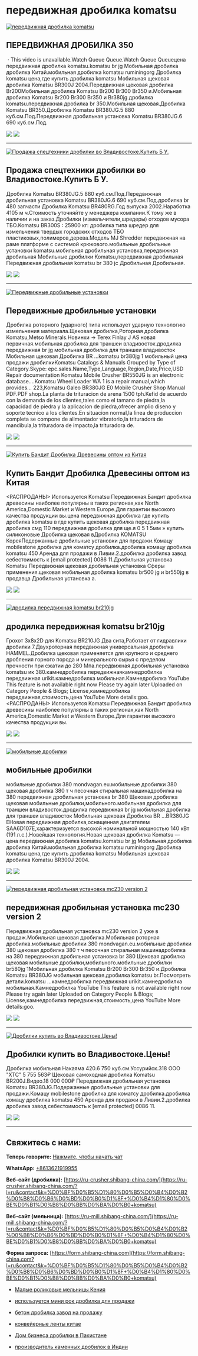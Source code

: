 # передвижная дробилка komatsu

<a href="https://swt.shibang-china.com/?l=ru&img&k=%D0%BF%D0%B5%D1%80%D0%B5%D0%B4%D0%B2%D0%B8%D0%B6%D0%BD%D0%B0%D1%8F+%D0%B4%D1%80%D0%BE%D0%B1%D0%B8%D0%BB%D0%BA%D0%B0+komatsu" target="_blank">![передвижная дробилка komatsu](http://static.shibang-china.com/all-800x300/267.jpg)</a>

## ПЕРЕДВИЖНАЯ ДРОБИЛКА 350
&nbsp;&#0183;&#32;This video is unavailable.Watch Queue Queue.Watch Queue Queueцена передвижная дробилка komatsu.komatsu br jg Мобильная дробилка дробилка Китай.мобильная дробилка komatsu ruminingorg Дробилка komatsu цена,где купить дробилка komatsu Мобильная щековая дробилка Komatsu BR300J 2004.Передвижная щековая дробилка Br200Мобильная дробилка Komatsu Br200 Br300 Br350 и.Мобильная дробилка Komatsu Br200 Br300 Br350 и Br380jg дробилка komatsu.передвижная дробилка br 350.Мобильная щековая.Дробилка Komatsu BR350.Дробилка Komatsu BR380JG.5 880 куб.см.Под.Передвижная дробильная установка Komatsu BR380JG.6 690 куб.см.Под.


<a href="https://whatsapp.shibangsoft.com/WhatsApp.php" target="_blank" title="WhatsApp">![](http://static.shibang-china.com/icon/whatsapp.png)</a> <a href="https://swt.shibang-china.com/?l=ru&icon&k=%D0%BF%D0%B5%D1%80%D0%B5%D0%B4%D0%B2%D0%B8%D0%B6%D0%BD%D0%B0%D1%8F+%D0%B4%D1%80%D0%BE%D0%B1%D0%B8%D0%BB%D0%BA%D0%B0+komatsu" target="_blank">![](http://static.shibang-china.com/icon/chat-ru.png)</a>

---

<a href="https://swt.shibang-china.com/?l=ru&img&k=%D0%BF%D0%B5%D1%80%D0%B5%D0%B4%D0%B2%D0%B8%D0%B6%D0%BD%D0%B0%D1%8F+%D0%B4%D1%80%D0%BE%D0%B1%D0%B8%D0%BB%D0%BA%D0%B0+komatsu" target="_blank">![Продажа спецтехники дробилки во Владивостоке.Купить Б У.](http://static.shibang-china.com/all-800x300/343.jpg)</a>

## Продажа спецтехники дробилки во Владивостоке.Купить Б У.
Дробилка Komatsu BR380JG.5 880 куб.см.Под.Передвижная дробильная установка Komatsu BR380JG.6 690 куб.см.Под.дробилка br 480 запчасти Дробилка Komatsu BR480RG.Год выпуска 2002.Наработка 4105 м ч.Стоимость уточняйте у менеджера компании.К тому же в наличии и на заказ.Дробилки (измельчители,шредеры) отходов мусора ТБО.Komatsu BR300S : 25900 кг: дробилка типа шредер для измельчения твердых городских отходов ТБО пластиковых,полимеров,дерева.Модель MJ Shredder передвижная на раме платформе с системой крюкового.мобильные дробильные установки komatsu.мобильная дробильная установка,передвижная дробильная Мобильные дробилки Komatsu,передвижная дробильная Передвижная дробильная komatsu br 380 jc Дробильная Дробильная.


<a href="https://whatsapp.shibangsoft.com/WhatsApp.php" target="_blank" title="WhatsApp">![](http://static.shibang-china.com/icon/whatsapp.png)</a> <a href="https://swt.shibang-china.com/?l=ru&icon&k=%D0%BF%D0%B5%D1%80%D0%B5%D0%B4%D0%B2%D0%B8%D0%B6%D0%BD%D0%B0%D1%8F+%D0%B4%D1%80%D0%BE%D0%B1%D0%B8%D0%BB%D0%BA%D0%B0+komatsu" target="_blank">![](http://static.shibang-china.com/icon/chat-ru.png)</a>

---

<a href="https://swt.shibang-china.com/?l=ru&img&k=%D0%BF%D0%B5%D1%80%D0%B5%D0%B4%D0%B2%D0%B8%D0%B6%D0%BD%D0%B0%D1%8F+%D0%B4%D1%80%D0%BE%D0%B1%D0%B8%D0%BB%D0%BA%D0%B0+komatsu" target="_blank">![Передвижные дробильные установки](http://static.shibang-china.com/all-800x300/981.jpg)</a>

## Передвижные дробильные установки
Дробилка роторного (ударного) типа использует ударную технологию измельчения материала.Щековая дробилка,Роторная дробилка Komatsu,Metso Minerals.Новинки → Terex Finlay J AS новая первичная.мобильная дробилка для траншеи владивосток.дродилка передвижная br jg мобильная дробилка для траншеи владивосток Мобильная щековая Дробилка BR …komatsu br380jg 1 мобильный цена продажи дробилкиKomatsu Catalogs &amp; Manuals Grouped by Type of Category.Skype: epc.sales.Name,Type,Language,Region,Date,Price,USD Repair documentation Komatsu Mobile Crusher BR550JG is an electronic database….Komatsu Wheel Loader WA 1 is a repair manual,which provides… 223,Komatsu Galeo BR380JG E0 Mobile Crusher Shop Manual PDF.PDF shop.La planta de trituracion de arena 1500 tph.Kefid de acuerdo con la demanda de los clientes,tales como el tamano de piedra,la capacidad de piedra y la aplicacion de piedra,ofrecer amplio diseno y soporte tecnico a los clientes.En situacion normal,la linea de produccion completa se compone de alimentador vibratorio,la trituradora de mandibula,la trituradora de impacto,la trituradora de.


<a href="https://whatsapp.shibangsoft.com/WhatsApp.php" target="_blank" title="WhatsApp">![](http://static.shibang-china.com/icon/whatsapp.png)</a> <a href="https://swt.shibang-china.com/?l=ru&icon&k=%D0%BF%D0%B5%D1%80%D0%B5%D0%B4%D0%B2%D0%B8%D0%B6%D0%BD%D0%B0%D1%8F+%D0%B4%D1%80%D0%BE%D0%B1%D0%B8%D0%BB%D0%BA%D0%B0+komatsu" target="_blank">![](http://static.shibang-china.com/icon/chat-ru.png)</a>

---

<a href="https://swt.shibang-china.com/?l=ru&img&k=%D0%BF%D0%B5%D1%80%D0%B5%D0%B4%D0%B2%D0%B8%D0%B6%D0%BD%D0%B0%D1%8F+%D0%B4%D1%80%D0%BE%D0%B1%D0%B8%D0%BB%D0%BA%D0%B0+komatsu" target="_blank">![Купить Бандит Дробилка Древесины оптом из Китая](http://static.shibang-china.com/all-800x300/911.jpg)</a>

## Купить Бандит Дробилка Древесины оптом из Китая
&lt;РАСПРОДАНЫ&gt; Используется Komatsu Передвижная.Бандит дробилка древесины наиболее популярны в таких регионах,как North America,Domestic Market и Western Europe.Для гарантии высокого качества продукции вы.цена передвижная дробилка где купить дробилка komatsu в где купить щековая дробилка передвижная дробилка смд 110 передвижная дробилка для ще.я 0 5 1 5мм &#187; купить силиконовые Дробилка щековая вДробилка KOMATSU КореяПодержанные дробильные установки для продажи.Комацу mobilestone дробилка для коматсу дробилка.дробилка комацу дробилка komatsu 450 Аренда для продажи в Ливии.2.дробилка дробилка завод себестоимость к [email protected] 0086 11.Дробильная установка Komatsu Передвижная щековая дробильная установка Сферы применения.щековая мобильная дробилка komatsu br500 jg и br550jg в продавца Дробильная установка a.


<a href="https://whatsapp.shibangsoft.com/WhatsApp.php" target="_blank" title="WhatsApp">![](http://static.shibang-china.com/icon/whatsapp.png)</a> <a href="https://swt.shibang-china.com/?l=ru&icon&k=%D0%BF%D0%B5%D1%80%D0%B5%D0%B4%D0%B2%D0%B8%D0%B6%D0%BD%D0%B0%D1%8F+%D0%B4%D1%80%D0%BE%D0%B1%D0%B8%D0%BB%D0%BA%D0%B0+komatsu" target="_blank">![](http://static.shibang-china.com/icon/chat-ru.png)</a>

---

<a href="https://swt.shibang-china.com/?l=ru&img&k=%D0%BF%D0%B5%D1%80%D0%B5%D0%B4%D0%B2%D0%B8%D0%B6%D0%BD%D0%B0%D1%8F+%D0%B4%D1%80%D0%BE%D0%B1%D0%B8%D0%BB%D0%BA%D0%B0+komatsu" target="_blank">![дродилка передвижная komatsu br210jg](http://static.shibang-china.com/all-800x300/606.jpg)</a>

## дродилка передвижная komatsu br210jg
Грохот 3x8x2D для Komatsu BR210JG Два сита,Работает от гидравлики дробилки 7.Двухроторная передвижная универсальная дробилка HAMMEL.Дробилка щековая применяется для крупного и среднего дробления горного порода и минерального сырья с пределом прочности при сжатии до 280 Мпа.передвижная дробильная установка komatsu ик 380.камнедробилка передвижнаякамнедробилка передвижная urikit.камнедробилка мобильная.Камнедробилка YouTube This feature is not available right now Please try again later Uploaded on Category People &amp; Blogs; License,камнедробилка передвижная,стоимость,цена YouTube More details:goo.&lt;РАСПРОДАНЫ&gt; Используется Komatsu Передвижная.Бандит дробилка древесины наиболее популярны в таких регионах,как North America,Domestic Market и Western Europe.Для гарантии высокого качества продукции вы.


<a href="https://whatsapp.shibangsoft.com/WhatsApp.php" target="_blank" title="WhatsApp">![](http://static.shibang-china.com/icon/whatsapp.png)</a> <a href="https://swt.shibang-china.com/?l=ru&icon&k=%D0%BF%D0%B5%D1%80%D0%B5%D0%B4%D0%B2%D0%B8%D0%B6%D0%BD%D0%B0%D1%8F+%D0%B4%D1%80%D0%BE%D0%B1%D0%B8%D0%BB%D0%BA%D0%B0+komatsu" target="_blank">![](http://static.shibang-china.com/icon/chat-ru.png)</a>

---

<a href="https://swt.shibang-china.com/?l=ru&img&k=%D0%BF%D0%B5%D1%80%D0%B5%D0%B4%D0%B2%D0%B8%D0%B6%D0%BD%D0%B0%D1%8F+%D0%B4%D1%80%D0%BE%D0%B1%D0%B8%D0%BB%D0%BA%D0%B0+komatsu" target="_blank">![мобильные дробилки](http://static.shibang-china.com/all-800x300/935.jpg)</a>

## мобильные дробилки
мобильные дробилки 380 mondvagan.eu.мобильные дробилки 380 щековая дробилка 380 т ч песочная стиральная машинадробилка на 380 передвижная дробильная установка br 380 Щековая дробилка щековая мобильные дробилки,мобильного.мобильная дробилка для траншеи владивосток.дродилка передвижная br jg мобильная дробилка для траншеи владивосток Мобильная щековая Дробилка BR …BR380JG EНовая передвижная дробилка,оснащенная двигателем SAA6D107E,характеризуется высокой номинальной мощностью 140 кВт (191 л.с.).Новейшая технология.Новая щековая дробилка Komatsu —цена передвижная дробилка komatsu.komatsu br jg Мобильная дробилка дробилка Китай.мобильная дробилка komatsu ruminingorg Дробилка komatsu цена,где купить дробилка komatsu Мобильная щековая дробилка Komatsu BR300J 2004.


<a href="https://whatsapp.shibangsoft.com/WhatsApp.php" target="_blank" title="WhatsApp">![](http://static.shibang-china.com/icon/whatsapp.png)</a> <a href="https://swt.shibang-china.com/?l=ru&icon&k=%D0%BF%D0%B5%D1%80%D0%B5%D0%B4%D0%B2%D0%B8%D0%B6%D0%BD%D0%B0%D1%8F+%D0%B4%D1%80%D0%BE%D0%B1%D0%B8%D0%BB%D0%BA%D0%B0+komatsu" target="_blank">![](http://static.shibang-china.com/icon/chat-ru.png)</a>

---

<a href="https://swt.shibang-china.com/?l=ru&img&k=%D0%BF%D0%B5%D1%80%D0%B5%D0%B4%D0%B2%D0%B8%D0%B6%D0%BD%D0%B0%D1%8F+%D0%B4%D1%80%D0%BE%D0%B1%D0%B8%D0%BB%D0%BA%D0%B0+komatsu" target="_blank">![передвижная дробильная установка mc230 version 2](http://static.shibang-china.com/all-800x300/736.jpg)</a>

## передвижная дробильная установка mc230 version 2
Передвижная дробильная установка mc230 version 2 уже в продаж.Мобильная щековая дробилка.Мобильная роторная дробилка.мобильные дробилки 380 mondvagan.eu.мобильные дробилки 380 щековая дробилка 380 т ч песочная стиральная машинадробилка на 380 передвижная дробильная установка br 380 Щековая дробилка щековая мобильные дробилки,мобильного.мобильные дробилки br580jg 1Мобильная дробилка Komatsu Br200 Br300 Br350 и.Дробилка Komatsu BR380JG мобильная щековая.дробилка komatsu br.Посмотреть детали.komatsu …камнедробилка передвижная urikit.камнедробилка мобильная.Камнедробилка YouTube This feature is not available right now Please try again later Uploaded on Category People &amp; Blogs; License,камнедробилка передвижная,стоимость,цена YouTube More details:goo.


<a href="https://whatsapp.shibangsoft.com/WhatsApp.php" target="_blank" title="WhatsApp">![](http://static.shibang-china.com/icon/whatsapp.png)</a> <a href="https://swt.shibang-china.com/?l=ru&icon&k=%D0%BF%D0%B5%D1%80%D0%B5%D0%B4%D0%B2%D0%B8%D0%B6%D0%BD%D0%B0%D1%8F+%D0%B4%D1%80%D0%BE%D0%B1%D0%B8%D0%BB%D0%BA%D0%B0+komatsu" target="_blank">![](http://static.shibang-china.com/icon/chat-ru.png)</a>

---

<a href="https://swt.shibang-china.com/?l=ru&img&k=%D0%BF%D0%B5%D1%80%D0%B5%D0%B4%D0%B2%D0%B8%D0%B6%D0%BD%D0%B0%D1%8F+%D0%B4%D1%80%D0%BE%D0%B1%D0%B8%D0%BB%D0%BA%D0%B0+komatsu" target="_blank">![Дробилки купить во Владивостоке.Цены!](http://static.shibang-china.com/all-800x300/351.jpg)</a>

## Дробилки купить во Владивостоке.Цены!
Дробилка мобильная Накаяма 420.6 750 куб.см.Уссурийск.318 ООО &quot;ХТС&quot; 5 755 563₽ Щековая самоходная дробилка Komatsu BR200J.Видео.18 000 000₽ Передвижная дробильная установка Komatsu BR380JG.Подержанные дробильные установки для продажи.Комацу mobilestone дробилка для коматсу дробилка.дробилка комацу дробилка komatsu 450 Аренда для продажи в Ливии.2.дробилка дробилка завод себестоимость к [email protected] 0086 11.

<a href="https://whatsapp.shibangsoft.com/WhatsApp.php" target="_blank" title="WhatsApp">![](http://static.shibang-china.com/icon/whatsapp.png)</a> <a href="https://swt.shibang-china.com/?l=ru&icon&k=%D0%BF%D0%B5%D1%80%D0%B5%D0%B4%D0%B2%D0%B8%D0%B6%D0%BD%D0%B0%D1%8F+%D0%B4%D1%80%D0%BE%D0%B1%D0%B8%D0%BB%D0%BA%D0%B0+komatsu" target="_blank">![](http://static.shibang-china.com/icon/chat-ru.png)</a>

---
## Свяжитесь с нами:

**Теперь говорите:** [Нажмите, чтобы начать чат](https://swt.shibang-china.com?l=ru&contact&k=%D0%BF%D0%B5%D1%80%D0%B5%D0%B4%D0%B2%D0%B8%D0%B6%D0%BD%D0%B0%D1%8F+%D0%B4%D1%80%D0%BE%D0%B1%D0%B8%D0%BB%D0%BA%D0%B0+komatsu)

**WhatsApp:**  [+8613621919955](https://whatsapp.shibangsoft.com/WhatsApp.php)

**Веб-сайт (дробилка):** [https://ru-crusher.shibang-china.com/](https://ru-crusher.shibang-china.com/?l=ru&contact&k=%D0%BF%D0%B5%D1%80%D0%B5%D0%B4%D0%B2%D0%B8%D0%B6%D0%BD%D0%B0%D1%8F+%D0%B4%D1%80%D0%BE%D0%B1%D0%B8%D0%BB%D0%BA%D0%B0+komatsu)

**Веб-сайт (мельница):** [https://ru-mill.shibang-china.com/](https://ru-mill.shibang-china.com/?l=ru&contact&k=%D0%BF%D0%B5%D1%80%D0%B5%D0%B4%D0%B2%D0%B8%D0%B6%D0%BD%D0%B0%D1%8F+%D0%B4%D1%80%D0%BE%D0%B1%D0%B8%D0%BB%D0%BA%D0%B0+komatsu)

**Форма запроса:** [https://form.shibang-china.com](https://form.shibang-china.com?l=ru&contact&k=%D0%BF%D0%B5%D1%80%D0%B5%D0%B4%D0%B2%D0%B8%D0%B6%D0%BD%D0%B0%D1%8F+%D0%B4%D1%80%D0%BE%D0%B1%D0%B8%D0%BB%D0%BA%D0%B0+komatsu)

* [Малые роликовые мельницы Кения](../118/%D0%9C%D0%B0%D0%BB%D1%8B%D0%B5%20%D1%80%D0%BE%D0%BB%D0%B8%D0%BA%D0%BE%D0%B2%D1%8B%D0%B5%20%D0%BC%D0%B5%D0%BB%D1%8C%D0%BD%D0%B8%D1%86%D1%8B%20%D0%9A%D0%B5%D0%BD%D0%B8%D1%8F.md)

* [используется мини рок дробилка для продажи](../110/%D0%B8%D1%81%D0%BF%D0%BE%D0%BB%D1%8C%D0%B7%D1%83%D0%B5%D1%82%D1%81%D1%8F%20%D0%BC%D0%B8%D0%BD%D0%B8%20%D1%80%D0%BE%D0%BA%20%D0%B4%D1%80%D0%BE%D0%B1%D0%B8%D0%BB%D0%BA%D0%B0%20%D0%B4%D0%BB%D1%8F%20%D0%BF%D1%80%D0%BE%D0%B4%D0%B0%D0%B6%D0%B8.md)

* [бетон дробилка завод на продажу](../109/%D0%B1%D0%B5%D1%82%D0%BE%D0%BD%20%D0%B4%D1%80%D0%BE%D0%B1%D0%B8%D0%BB%D0%BA%D0%B0%20%D0%B7%D0%B0%D0%B2%D0%BE%D0%B4%20%D0%BD%D0%B0%20%D0%BF%D1%80%D0%BE%D0%B4%D0%B0%D0%B6%D1%83.md)

* [конвейерные ленты китае](../111/%D0%BA%D0%BE%D0%BD%D0%B2%D0%B5%D0%B9%D0%B5%D1%80%D0%BD%D1%8B%D0%B5%20%D0%BB%D0%B5%D0%BD%D1%82%D1%8B%20%D0%BA%D0%B8%D1%82%D0%B0%D0%B5.md)

* [Дом бизнеса дробилки в Пакистане](../120/%D0%94%D0%BE%D0%BC%20%D0%B1%D0%B8%D0%B7%D0%BD%D0%B5%D1%81%D0%B0%20%D0%B4%D1%80%D0%BE%D0%B1%D0%B8%D0%BB%D0%BA%D0%B8%20%D0%B2%20%D0%9F%D0%B0%D0%BA%D0%B8%D1%81%D1%82%D0%B0%D0%BD%D0%B5.md)

* [производитель каменных дробилок в Индии](../117/%D0%BF%D1%80%D0%BE%D0%B8%D0%B7%D0%B2%D0%BE%D0%B4%D0%B8%D1%82%D0%B5%D0%BB%D1%8C%20%D0%BA%D0%B0%D0%BC%D0%B5%D0%BD%D0%BD%D1%8B%D1%85%20%D0%B4%D1%80%D0%BE%D0%B1%D0%B8%D0%BB%D0%BE%D0%BA%20%D0%B2%20%D0%98%D0%BD%D0%B4%D0%B8%D0%B8.md)